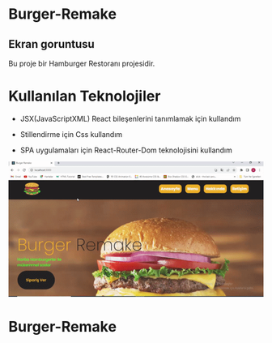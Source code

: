 
# Burger-Remake









<h2>Ekran goruntusu</h2>

 Bu proje bir Hamburger Restoranı projesidir.

# Kullanılan Teknolojiler

- JSX(JavaScriptXML) React bileşenlerini tanımlamak için       kullandım 

- Stillendirme için Css kullandım

- SPA uygulamaları için React-Router-Dom teknolojisini kullandım

  





![](BurgerRemake.gif)
# Burger-Remake

